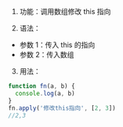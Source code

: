 1. 功能：调用数组修改 this 指向

2. 语法：

- 参数 1：传入 this 的指向
- 参数 2：传入数组

3. 用法：

```js
function fn(a, b) {
  console.log(a, b)
}
fn.apply('修改this指向', [2, 3])
//2,3
```
